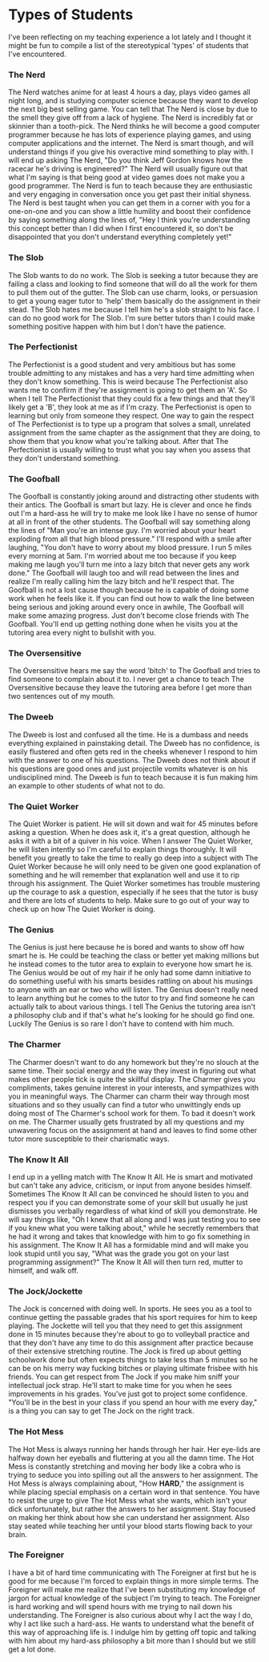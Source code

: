 # Types of Students
I've been reflecting on my teaching experience a lot lately and I thought it might be fun to compile a list of the stereotypical 'types' of students that I've encountered.

### The Nerd
The Nerd watches anime for at least 4 hours a day, plays video games all night long, and is studying computer science because they want to develop the next big best selling game. You can tell that The Nerd is close by due to the smell they give off from a lack of hygiene. The Nerd is incredibly fat or skinnier than a tooth-pick. The Nerd thinks he will become a good computer programmer because he has lots of experience playing games, and using computer applications and the internet. The Nerd is smart though, and will understand things if you give his overactive mind something to play with. I will end up asking The Nerd, "Do you think Jeff Gordon knows how the racecar he's driving is engineered?" The Nerd will usually figure out that what I'm saying is that being good at video games does not make you a good programmer. The Nerd is fun to teach because they are enthusiastic and very engaging in conversation once you get past their initial shyness. The Nerd is best taught when you can get them in a corner with you for a one-on-one and you can show a little humility and boost their confidence by saying something along the lines of, "Hey I think you're understanding this concept better than I did when I first encountered it, so don't be disappointed that you don't understand everything completely yet!"

### The Slob
The Slob wants to do no work. The Slob is seeking a tutor because they are failing a class and looking to find someone that will do all the work for them to pull them out of the gutter. The Slob can use charm, looks, or persuasion to get a young eager tutor to 'help' them basically do the assignment in their stead. The Slob hates me because I tell him he's a slob straight to his face. I can do no good work for The Slob. I'm sure better tutors than I could make something positive happen with him but I don't have the patience.

### The Perfectionist
The Perfectionist is a good student and very ambitious but has some trouble admitting to any mistakes and has a very hard time admitting when they don't know something. This is weird because The Perfectionist also wants me to confirm if they're assignment is going to get them an 'A'. So when I tell The Perfectionist that they could fix a few things and that they'll likely get a 'B', they look at me as if I'm crazy. The Perfectionist is open to learning but only from someone they respect. One way to gain the respect of The Perfectionist is to type up a program that solves a small, unrelated assignment from the same chapter as the assignment that they are doing, to show them that you know what you're talking about. After that The Perfectionist is usually willing to trust what you say when you assess that they don't understand something.

### The Goofball
The Goofball is constantly joking around and distracting other students with their antics. The Goofball is smart but lazy. He is clever and once he finds out I'm a hard-ass he will try to make me look like I have no sense of humor at all in front of the other students. The Goofball will say something along the lines of "Man you're an intense guy. I'm worried about your heart exploding from all that high blood pressure." I'll respond with a smile after laughing, "You don't have to worry about my blood pressure. I run 5 miles every morning at 5am. I'm worried about me too because if you keep making me laugh you'll turn me into a lazy bitch that never gets any work done." The Goofball will laugh too and will read between the lines and realize I'm really calling him the lazy bitch and he'll respect that. The Goofball is not a lost cause though because he is capable of doing some work when he feels like it. If you can find out how to walk the line between being serious and joking around every once in awhile, The Goofball will make some amazing progress. Just don't become close friends with The Goofball. You'll end up getting nothing done when he visits you at the tutoring area every night to bullshit with you.

### The Oversensitive
The Oversensitive hears me say the word 'bitch' to The Goofball and tries to find someone to complain about it to. I never get a chance to teach The Oversensitive because they leave the tutoring area before I get more than two sentences out of my mouth.

### The Dweeb
The Dweeb is lost and confused all the time. He is a dumbass and needs everything explained in painstaking detail. The Dweeb has no confidence, is easily flustered and often gets red in the cheeks whenever I respond to him with the answer to one of his questions. The Dweeb does not think about if his questions are good ones and just projectile vomits whatever is on his undisciplined mind. The Dweeb is fun to teach because it is fun making him an example to other students of what not to do.

### The Quiet Worker
The Quiet Worker is patient. He will sit down and wait for 45 minutes before asking a question. When he does ask it, it's a great question, although he asks it with a bit of a quiver in his voice. When I answer The Quiet Worker, he will listen intently so I'm careful to explain things thoroughly. It will benefit you greatly to take the time to really go deep into a subject with The Quiet Worker because he will only need to be given one good explanation of something and he will remember that explanation well and use it to rip through his assignment. The Quiet Worker sometimes has trouble mustering up the courage to ask a question, especially if he sees that the tutor is busy and there are lots of students to help. Make sure to go out of your way to check up on how The Quiet Worker is doing.

### The Genius
The Genius is just here because he is bored and wants to show off how smart he is. He could be teaching the class or better yet making millions but he instead comes to the tutor area to explain to everyone how smart he is. The Genius would be out of my hair if he only had some damn initiative to do something useful with his smarts besides rattling on about his musings to anyone with an ear or two who will listen. The Genius doesn't really need to learn anything but he comes to the tutor to try and find someone he can actually talk to about various things. I tell The Genius the tutoring area isn't a philosophy club and if that's what he's looking for he should go find one. Luckily The Genius is so rare I don't have to contend with him much.

### The Charmer
The Charmer doesn't want to do any homework but they're no slouch at the same time. Their social energy and the way they invest in figuring out what makes other people tick is quite the skillful display. The Charmer gives you compliments, takes genuine interest in your interests, and sympathizes with you in meaningful ways. The Charmer can charm their way through most situations and so they usually can find a tutor who unwittingly ends up doing most of The Charmer's school work for them. To bad it doesn't work on me. The Charmer usually gets frustrated by all my questions and my unwavering focus on the assignment at hand and leaves to find some other tutor more susceptible to their charismatic ways.

### The Know It All
I end up in a yelling match with The Know It All. He is smart and motivated but can't take any advice, criticism, or input from anyone besides himself. Sometimes The Know It All can be convinced he should listen to you and respect you if you can demonstrate some of your skill but usually he just dismisses you verbally regardless of what kind of skill you demonstrate. He will say things like, "Oh I knew that all along and I was just testing you to see if you knew what you were talking about," while he secretly remembers that he had it wrong and takes that knowledge with him to go fix something in his assignment. The Know It All has a formidable mind and will make you look stupid until you say, "What was the grade you got on your last programming assignment?" The Know It All will then turn red, mutter to himself, and walk off.

### The Jock/Jockette
The Jock is concerned with doing well. In sports. He sees you as a tool to continue getting the passable grades that his sport requires for him to keep playing. The Jockette will tell you that they need to get this assignment done in 15 minutes because they're about to go to volleyball practice and that they don't have any time to do this assignment after practice because of their extensive stretching routine. The Jock is fired up about getting schoolwork done but often expects things to take less than 5 minutes so he can be on his merry way fucking bitches or playing ultimate frisbee with his friends. You can get respect from The Jock if you make him sniff your intellectual jock strap. He'll start to make time for you when he sees improvements in his grades. You've just got to project some confidence. "You'll be in the best in your class if you spend an hour with me every day," is a thing you can say to get The Jock on the right track.

### The Hot Mess
The Hot Mess is always running her hands through her hair. Her eye-lids are halfway down her eyeballs and fluttering at you all the damn time. The Hot Mess is constantly stretching and moving her body like a cobra who is trying to seduce you into spilling out all the answers to her assignment. The Hot Mess is always complaining about, "How **HARD**," the assignment is while placing special emphasis on a certain word in that sentence. You have to resist the urge to give The Hot Mess what she wants, which isn't your dick unfortunately, but rather the answers to her assignment. Stay focused on making her think about how she can understand her assignment. Also stay seated while teaching her until your blood starts flowing back to your brain.

### The Foreigner
I have a bit of hard time communicating with The Foreigner at first but he is good for me because I'm forced to explain things in more simple terms. The Foreigner will make me realize that I've been substituting my knowledge of jargon for actual knowledge of the subject I'm trying to teach. The Foreigner is hard working and will spend hours with me trying to nail down his understanding. The Foreigner is also curious about why I act the way I do, why I act like such a hard-ass. He wants to understand what the benefit of this way of approaching life is. I indulge him by getting off topic and talking with him about my hard-ass philosophy a bit more than I should but we still get a lot done.
